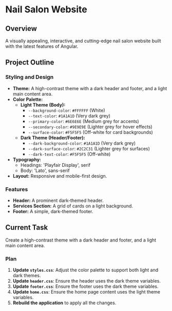 # Nail Salon Website

## Overview

A visually appealing, interactive, and cutting-edge nail salon website built with the latest features of Angular.

## Project Outline

### Styling and Design

*   **Theme:** A high-contrast theme with a dark header and footer, and a light main content area.
*   **Color Palette:**
    *   **Light Theme (Body):**
        *   `--background-color`: `#FFFFFF` (White)
        *   `--text-color`: `#1A1A1D` (Very dark grey)
        *   `--primary-color`: `#6E6E6E` (Medium grey for accents)
        *   `--secondary-color`: `#9E9E9E` (Lighter grey for hover effects)
        *   `--surface-color`: `#F5F5F5` (Off-white for card backgrounds)
    *   **Dark Theme (Header/Footer):**
        *   `--dark-background-color`: `#1A1A1D` (Very dark grey)
        *   `--dark-surface-color`: `#2C2C31` (Lighter grey for surfaces)
        *   `--dark-text-color`: `#F5F5F5` (Off-white)
*   **Typography:** 
    *   Headings: 'Playfair Display', serif
    *   Body: 'Lato', sans-serif
*   **Layout:** Responsive and mobile-first design.

### Features

*   **Header:** A prominent dark-themed header.
*   **Services Section:** A grid of cards on a light background.
*   **Footer:** A simple, dark-themed footer.

## Current Task

Create a high-contrast theme with a dark header and footer, and a light main content area.

### Plan

1.  **Update `styles.css`**: Adjust the color palette to support both light and dark themes.
2.  **Update `header.css`**: Ensure the header uses the dark theme variables.
3.  **Update `footer.css`**: Ensure the footer uses the dark theme variables.
4.  **Update `home.css`**: Ensure the home page content uses the light theme variables.
5.  **Rebuild the application** to apply all the changes.

